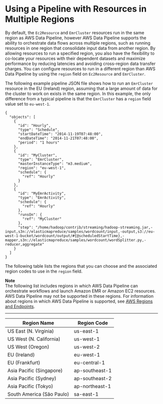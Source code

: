 # Using a Pipeline with Resources in Multiple Regions<a name="dp-manage-region"></a>

By default, the `Ec2Resource` and `EmrCluster` resources run in the same region as AWS Data Pipeline, however AWS Data Pipeline supports the ability to orchestrate data flows across multiple regions, such as running resources in one region that consolidate input data from another region\. By allowing resources to run a specified region, you also have the flexibility to co\-locate your resources with their dependent datasets and maximize performance by reducing latencies and avoiding cross\-region data transfer charges\. You can configure resources to run in a different region than AWS Data Pipeline by using the `region` field on `Ec2Resource` and `EmrCluster`\. 

The following example pipeline JSON file shows how to run an `EmrCluster` resource in the EU \(Ireland\) region, assuming that a large amount of data for the cluster to work on exists in the same region\. In this example, the only difference from a typical pipeline is that the `EmrCluster` has a `region` field value set to `eu-west-1`\.

```
{
  "objects": [
    {
      "id": "Hourly",
      "type": "Schedule",
      "startDateTime": "2014-11-19T07:48:00",
      "endDateTime": "2014-11-21T07:48:00",
      "period": "1 hours"
    },
    {
      "id": "MyCluster",
      "type": "EmrCluster",
      "masterInstanceType": "m3.medium",
      "region": "eu-west-1",
      "schedule": {
        "ref": "Hourly"
      }
    },
    {
      "id": "MyEmrActivity",
      "type": "EmrActivity",
      "schedule": {
        "ref": "Hourly"
      },
      "runsOn": {
        "ref": "MyCluster"
      },
      "step": "/home/hadoop/contrib/streaming/hadoop-streaming.jar,-input,s3n://elasticmapreduce/samples/wordcount/input,-output,s3://eu-west-1-bucket/wordcount/output/#{@scheduledStartTime},-mapper,s3n://elasticmapreduce/samples/wordcount/wordSplitter.py,-reducer,aggregate"
    }
  ]
}
```

The following table lists the regions that you can choose and the associated region codes to use in the `region` field\. 

**Note**  
The following list includes regions in which AWS Data Pipeline can orchestrate workflows and launch Amazon EMR or Amazon EC2 resources\. AWS Data Pipeline may not be supported in these regions\. For information about regions in which AWS Data Pipeline is supported, see [AWS Regions and Endpoints](http://docs.aws.amazon.com/general/latest/gr/rande.html#datapipeline_region)\.


****  

| Region Name | Region Code | 
| --- | --- | 
| US East \(N\. Virginia\) | us\-east\-1 | 
| US West \(N\. California\) | us\-west\-1 | 
| US West \(Oregon\) | us\-west\-2 | 
| EU \(Ireland\) | eu\-west\-1 | 
| EU \(Frankfurt\) | eu\-central\-1 | 
| Asia Pacific \(Singapore\) | ap\-southeast\-1 | 
| Asia Pacific \(Sydney\) | ap\-southeast\-2 | 
| Asia Pacific \(Tokyo\) | ap\-northeast\-1 | 
| South America \(São Paulo\) | sa\-east\-1 | 